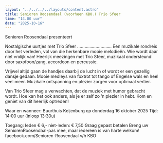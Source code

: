 ```yaml
---
layout: "../../../../layouts/content.astro"
title: Senioren Roosendaal (voorheen KBO.) Trio Sfeer
time: "14.00 uur"
date: "2025-10-16"
---
```


Senioren Roosendaal presenteert

Nostalgische uurtjes met Trio Sfeer …………………..…..
Een muzikale rondreis door het verleden, vol van die herkenbare mooie melodieën.
Wie wordt daar niet vrolijk van! Heerlijk meezingen met Trio Sfeer, muzikaal ondersteund door saxofoon/zang, accordeon en percussie.

Vrijwel altijd gaan de handjes daarbij de lucht in of wordt er een gezellig dansje gedaan.
Mooie medleys van foxtrot tot tango of Engelse wals en heel veel meer.
Muzikale ontspanning en plezier zorgen voor optimaal vertier.

Van Trio Sfeer mag u verwachten, dat de muziek met humor gebracht wordt.
Hoe kan het ook anders, als je er zelf zo ’n plezier in hebt.
Kom en geniet van dit heerlijk optreden!

Waar en wanneer:   Buurthuis Keijenburg op donderdag 16 oktober 2025
Tijd: 14:00 uur (inloop 13:30u)

Toegang: leden € 6,-   niet-leden: € 7,50     Graag gepast betalen
Breng uw SeniorenRoosendaal-pas mee, maar iedereen is van harte welkom!
facebook.com/Senioren-Roosendaal v/h KBO

